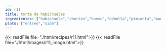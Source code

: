```yaml
---
id: r11
title: torta de habichuelas
ingredientes: ["habichuela","chorizo","huevo","cebolla","pimienta","manteca"]
plato: ["entree","side"]
---
```


{{< readFile file="./html/recipes/r11.html">}}
{{< readFile file="./html/images/r11_image.html">}}